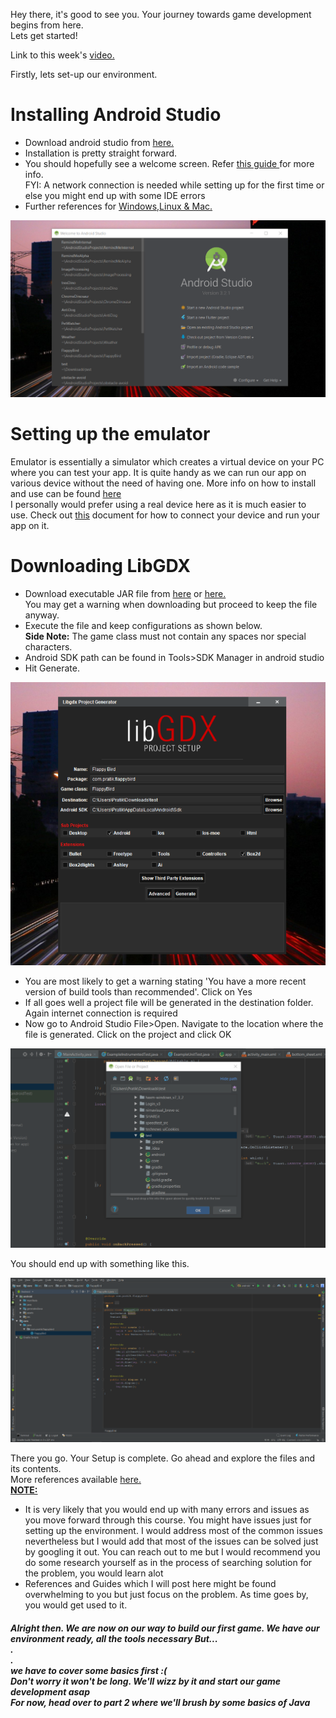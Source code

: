 Hey there, it's good to see you.
Your journey towards game development begins from here.<br>
Lets get started!

Link to this week's <a href=""> video.</a> 

Firstly, lets set-up our environment.

<H1><b> Installing Android Studio </H1></b>

 * Download android studio from <a href ="https://developer.android.com/studio/">here.</a>
 * Installation is pretty straight forward.
 * You should hopefully see a welcome screen. Refer <a href="https://drive.google.com/open?id=1pHYpXN_a9-4hv4LCv8hvT8I-1GLI-T5G"> this guide </a> for more info.
   <br>FYI: A network connection is needed while setting up for the first time or else you might end up with some IDE errors
 * Further references for <a href = "https://developer.android.com/studio/install">Windows,Linux & Mac.</a>
 
<img src="https://raw.githubusercontent.com/thecoderpb/Android-Game-Development-With-LibGDX/master/blobs/android-intro.png" alt ="loading..." >

<h1><b>Setting up the emulator</h1></b>

Emulator is essentially a simulator which creates a virtual device on your PC where you can test your app. It is quite handy as we can 
run our app on various device without the need of having one. More info on how to install and use can be found <a href="https://developer.android.com/studio/run/emulator">here</a><br>
I personally would prefer using a real device here as it is much easier to use.
Check out <a href="https://developer.android.com/training/basics/firstapp/running-app">this</a> document for how to connect your device and run your app on it.

<h1><b>Downloading LibGDX</h1></b>

* Download executable JAR file from <a href="https://libgdx.badlogicgames.com/download.html">here</a> or <a href="https://drive.google.com/open?id=1DGmJ7Wo9DKwIKdz983ILiVxMpS4sgeot">here.</a><br> You may get a warning when downloading but proceed to keep the file anyway.
* Execute the file and keep configurations as shown below.<br><b>Side Note:</b> The game class must not contain any spaces nor special characters.
* Android SDK path can be found in Tools>SDK Manager in android studio
* Hit Generate.
<img src="https://github.com/thecoderpb/Android-Game-Development-With-LibGDX/blob/master/blobs/libgdx.png" alt="loading...">

* You are most likely to get a warning stating 'You have a more recent version of build tools than recommended'. Click on Yes
* If all goes well a project file will be generated in the destination folder. Again internet connection is required
* Now go to Android Studio File>Open. Navigate to the location where the file is generated. Click on the project and click OK

<img src="https://raw.githubusercontent.com/thecoderpb/Android-Game-Development-With-LibGDX/master/blobs/libgdx-project.png" alt="loading...">

You should end up with something like this.

<img src="https://raw.githubusercontent.com/thecoderpb/Android-Game-Development-With-LibGDX/master/blobs/gdx-success-install.png" alt="loading...">

There you go. Your Setup is complete. Go ahead and explore the files and its contents.<br>
More references available <a href="https://libgdx.badlogicgames.com/documentation/" alt="loading...">here.</a><br>
<b><u>NOTE:</b></u><br>
* It is very likely that you would end up with many errors and issues as you move forward through this course.
  You might have issues just for setting up the environment. I would address most of the common issues nevertheless but I would add that 
  most of the issues can be solved just by googling it out. You can reach out to me but I would recommend you do some research yourself as
  in the process of searching solution for the problem, you would learn alot
* References and Guides which I will post here might be found overwhelming to you but just focus on the problem. As time goes by, you would 
  get used to it.

<h5><b> Alright then. We are now on our way to build our first game. We have our environment ready, all the tools necessary But...<br>.
   <br>.<br>we have to cover some basics first :(<br>
   Don't worry it won't be long. We'll wizz by it and start our game development asap<br>
   For now, head over to part 2 where we'll brush by some basics of Java<b></h5>
